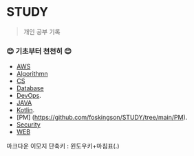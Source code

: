 # STUDY
> 개인 공부 기록

### :blush: 기초부터 천천히 :blush:
- [AWS](https://github.com/foskingson/STUDY/tree/main/AWS)
- [Algorithmn](https://github.com/foskingson/STUDY/tree/main/Algorithmn)
- [CS](https://github.com/foskingson/STUDY/tree/main/CS)
- [Database](https://github.com/foskingson/STUDY/tree/main/Database)
- [DevOps](https://github.com/foskingson/STUDY/tree/main/DevOps).
- [JAVA](https://github.com/foskingson/STUDY/tree/main/JAVA)
- [Kotlin](https://github.com/foskingson/STUDY/tree/main/Kotlin).
- [PM] (https://github.com/foskingson/STUDY/tree/main/PM).
- [Security](https://github.com/foskingson/STUDY/tree/main/Security)
- [WEB](https://github.com/foskingson/STUDY/tree/main/WEB)



마크다운 이모지 단축키 : 윈도우키+마침표(.)

<br>
<br>
<br>

